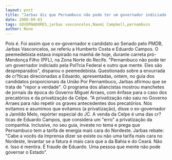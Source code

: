 ```yaml
---
layout: post
title: "Jarbas diz que Pernambuco não pode ter um governador indiciado nem outro que mente"
date: 2006-09-03
tags: GOVERNADORES,jarbas vasconcelos,Naomi Campbell,pernambuco
author: None
---
```


Pois é. Foi assim que o ex-governador e candidato ao Senado pelo PMDB, Jarbas Vasconcelos, se referiu a Humberto Costa e Eduardo Campos. O peemedebista estava inspirado na manhã de hoje, durante carreta pró-Mendonça Filho (PFL), na Zona Norte do Recife. 
\"Pernambuco não pode ter um governador indiciado pela Pol?cia Federal e outro que mente. Eles são despreparados\", disparou o peemedebista.
Questionado sobre a enxurrada de cr?ticas direcionadas a Eduardo, apresentadas, ontem, no guia dos candidatos proporcionais da União Por Pernambuco, Jarbas afirmou que se trata de \"repor a verdade\". 
O programa dos aliancistas mostrou manchetes de jornais da época do Governo Miguel Arraes, com ênfase para o caso dos precatórios e da privatização da Celpe.
\"A privatização não saiu no Governo Arraes para não repetir os graves antecedentes dos precatórios. Nós evitamos e asumimos que evitamos (a privatização), disse o ex-governador a Jamildo Melo, repórter especial do JC.
A venda da Celpe é uma das cr?ticas de Eduardo Campos, que considera um \"erro\" a privatização da companhia. Inclusive, no seu guia, investe no tema e prega que Pernambuco tem a tarifa de energia mais cara do Nordeste. 
Jarbas rebate: \"Cabe a vocês da Imprensa dizer se existe ou não uma tarifa mais cara no Nordeste, levantar se a fatura é mais cara que a da Bahia e do Ceará. Não é. Isso é mentira. É fraude de Eduardo. Uma pessoa que mente não pode governar o Estado\".  